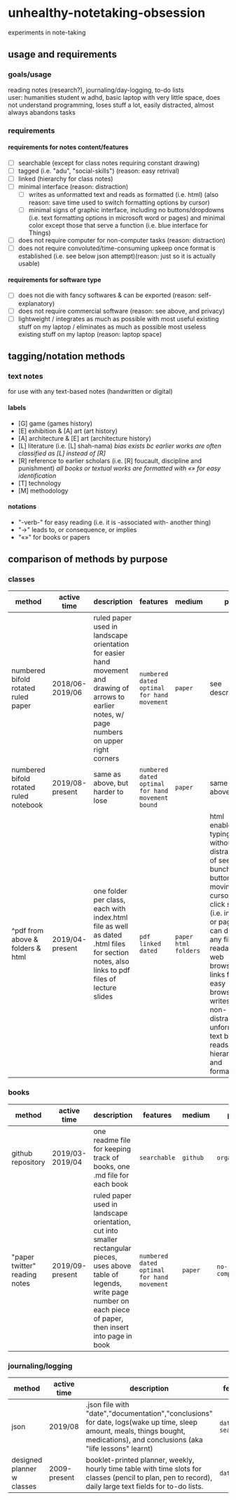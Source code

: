 # unhealthy-notetaking-obsession
experiments in note-taking
## usage and requirements
### goals/usage
reading notes (research?), journaling/day-logging, to-do lists<br>
user: humanities student w adhd, basic laptop with very little space, does not understand programming, loses stuff a lot, easily distracted, almost always abandons tasks
### requirements
#### requirements for notes content/features
- [ ] searchable (except for class notes requiring constant drawing)
- [ ] tagged (i.e. "adu", "social-skills") (reason: easy retrival)
- [ ] linked (hierarchy for class notes)
- [ ] minimal interface (reason: distraction)
  -  [ ] writes as unformatted text and reads as formatted (i.e. html) (also reason: save time used to switch formatting options by cursor)
  -  [ ] minimal signs of graphic interface, including no buttons/dropdowns (i.e. text formatting options in microsoft word or pages) and minimal color except those that serve a function (i.e. blue interface for Things)
- [ ] does not require computer for non-computer tasks (reason: distraction)
- [ ] does not require convoluted/time-consuming upkeep once format is established (i.e. see below json attempt)(reason: just so it is actually usable)
#### requirements for software type
- [ ] does not die with fancy softwares & can be exported (reason: self-explanatory)
- [ ] does not require commercial software (reason: see above, and privacy)
- [ ] lightweight / integrates as much as possible with most useful existing stuff on my laptop / eliminates as much as possible most useless existing stuff on my laptop (reason: laptop space)
## tagging/notation methods
### text notes
for use with any text-based notes (handwritten or digital)
#### labels
- [G] game (games history)
- [E] exhibition & [A] art (art history)
- [A] architecture & [E] art (architecture history)
- [L] literature (i.e. [L] shah-nama) *bias exists bc earlier works are often classified as [L] instead of [R]*
- [R] reference to earlier scholars (i.e. [R] foucault, discipline and punishment)
*all books or textual works are formatted with «» for easy identification*
- [T] technology
- [M] methodology
#### notations
- "-verb-" for easy reading (i.e. it is -associated with- another thing)
- "->" leads to, or consequence, or implies
- "«»" for books or papers
## comparison of methods by purpose
### classes
method | active time  | description | features | medium | pro | con | status
--- | --- | --- | --- | --- | --- | --- | ---
numbered bifold rotated ruled paper | 2018/06-2019/06 | ruled paper used in landscape orientation for easier hand movement and drawing of arrows to earlier notes, w/ page numbers on upper right corners | `numbered` `dated` `optimal for hand movement` | `paper` | see description | easy to lose | `obsoleted`
numbered bifold rotated ruled notebook | 2019/08-present | same as above, but harder to lose | `numbered` `dated` `optimal for hand movement` `bound` | `paper` | same as above | requires daily scanning/digitization to ensure it's not lost | `in use`
^pdf from above & folders & html | 2019/04-present | one folder per class, each with index.html file as well as dated .html files for section notes, also links to pdf files of lecture slides | `pdf` `linked` `dated` | `paper` `html` `folders` | html enables typing without distraction of seeing a bunch of buttons or moving cursors to click stuff (i.e. in word or pages), can display any file readable in web browser, links for easy browsing, writes as non-distracting unformatted text but reads as hierarchical and formatted | html tags `convoluted writing`, html tags not customizable (see text note table of legends), lacks: actual tags | `in use`
### books
method | active time  | description | features | medium | pro | con | status
--- | --- | --- | --- | --- | --- | --- | ---
github repository | 2019/03-2019/04  | one readme file for keeping track of books, one .md file for each book | `searchable` | `github` | `organized` | `online(hehehe` `unnecessary computer` `convoluted writing` | `failed`
"paper twitter" reading notes | 2019/09-present | ruled paper used in landscape orientation, cut into smaller rectangular pieces, uses above table of legends, write page number on each piece of paper, then insert into page in book | `numbered` `dated` `optimal for hand movement` | `paper` | `no-computer` | `non-searchable`, damages book spine when too many notes are inserted | `trial`
### journaling/logging
method | active time | description | features | medium | pro | con | status
--- | --- | --- | --- | --- | --- | --- | ---
json | 2019/08 | .json file with "date","documentation","conclusions" for date, logs(wake up time, sleep amount, meals, things bought, medications), and conclusions (aka "life lessons" learnt) | `dated` `searchable` | `json` | organized, repeatable | `convoluted writing` | `failed`
designed planner w classes | 2009-present | booklet-printed planner, weekly, hourly time table with time slots for classes (pencil to plan, pen to record), daily large text fields for to-do lists.| `dated` | `json` | organized, repeatable `no-computer` | `non-searchable` | `in use`
